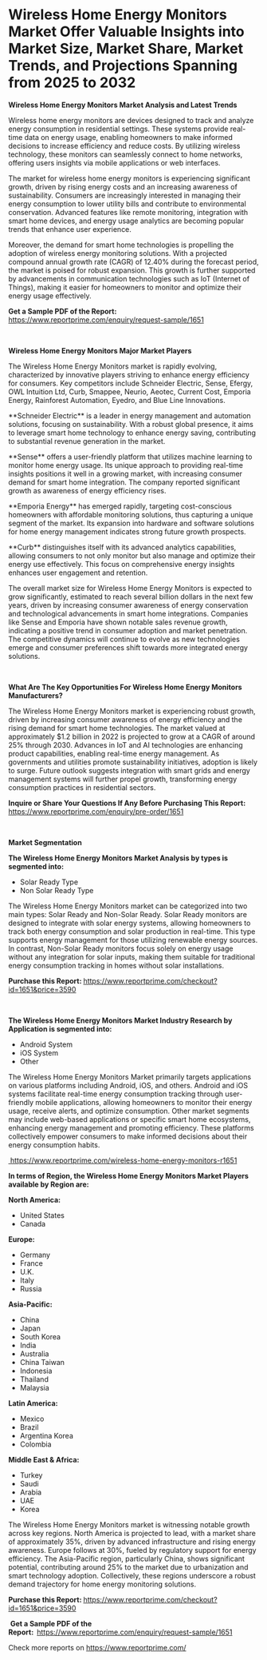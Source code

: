 <p><h1>Wireless Home Energy Monitors Market Offer Valuable Insights into Market Size, Market Share, Market Trends, and Projections Spanning from 2025 to 2032</h1></p><p><strong>Wireless Home Energy Monitors Market Analysis and Latest Trends</strong></p>
<p><p>Wireless home energy monitors are devices designed to track and analyze energy consumption in residential settings. These systems provide real-time data on energy usage, enabling homeowners to make informed decisions to increase efficiency and reduce costs. By utilizing wireless technology, these monitors can seamlessly connect to home networks, offering users insights via mobile applications or web interfaces.</p><p>The market for wireless home energy monitors is experiencing significant growth, driven by rising energy costs and an increasing awareness of sustainability. Consumers are increasingly interested in managing their energy consumption to lower utility bills and contribute to environmental conservation. Advanced features like remote monitoring, integration with smart home devices, and energy usage analytics are becoming popular trends that enhance user experience.</p><p>Moreover, the demand for smart home technologies is propelling the adoption of wireless energy monitoring solutions. With a projected compound annual growth rate (CAGR) of 12.40% during the forecast period, the market is poised for robust expansion. This growth is further supported by advancements in communication technologies such as IoT (Internet of Things), making it easier for homeowners to monitor and optimize their energy usage effectively.</p></p>
<p><strong>Get a Sample PDF of the Report:&nbsp;</strong> <a href="https://www.reportprime.com/enquiry/request-sample/1651?utm_campaign=3050&utm_medium=2&utm_source=Github&utm_content=ia&utm_term=18032025&utm_id=wireless-home-energy-monitors">https://www.reportprime.com/enquiry/request-sample/1651</a></p>
<p>&nbsp;</p>
<p><strong>Wireless Home Energy Monitors Major Market Players</strong></p>
<p><p>The Wireless Home Energy Monitors market is rapidly evolving, characterized by innovative players striving to enhance energy efficiency for consumers. Key competitors include Schneider Electric, Sense, Efergy, OWL Intuition Ltd, Curb, Smappee, Neurio, Aeotec, Current Cost, Emporia Energy, Rainforest Automation, Eyedro, and Blue Line Innovations.</p><p>**Schneider Electric** is a leader in energy management and automation solutions, focusing on sustainability. With a robust global presence, it aims to leverage smart home technology to enhance energy saving, contributing to substantial revenue generation in the market.</p><p>**Sense** offers a user-friendly platform that utilizes machine learning to monitor home energy usage. Its unique approach to providing real-time insights positions it well in a growing market, with increasing consumer demand for smart home integration. The company reported significant growth as awareness of energy efficiency rises.</p><p>**Emporia Energy** has emerged rapidly, targeting cost-conscious homeowners with affordable monitoring solutions, thus capturing a unique segment of the market. Its expansion into hardware and software solutions for home energy management indicates strong future growth prospects.</p><p>**Curb** distinguishes itself with its advanced analytics capabilities, allowing consumers to not only monitor but also manage and optimize their energy use effectively. This focus on comprehensive energy insights enhances user engagement and retention.</p><p>The overall market size for Wireless Home Energy Monitors is expected to grow significantly, estimated to reach several billion dollars in the next few years, driven by increasing consumer awareness of energy conservation and technological advancements in smart home integrations. Companies like Sense and Emporia have shown notable sales revenue growth, indicating a positive trend in consumer adoption and market penetration. The competitive dynamics will continue to evolve as new technologies emerge and consumer preferences shift towards more integrated energy solutions.</p></p>
<p>&nbsp;</p>
<p><strong>What Are The Key Opportunities For Wireless Home Energy Monitors Manufacturers?</strong></p>
<p><p>The Wireless Home Energy Monitors market is experiencing robust growth, driven by increasing consumer awareness of energy efficiency and the rising demand for smart home technologies. The market valued at approximately $1.2 billion in 2022 is projected to grow at a CAGR of around 25% through 2030. Advances in IoT and AI technologies are enhancing product capabilities, enabling real-time energy management. As governments and utilities promote sustainability initiatives, adoption is likely to surge. Future outlook suggests integration with smart grids and energy management systems will further propel growth, transforming energy consumption practices in residential sectors.</p></p>
<p><strong>Inquire or Share Your Questions If Any Before Purchasing This Report:</strong> <a href="https://www.reportprime.com/enquiry/pre-order/1651?utm_campaign=3050&utm_medium=2&utm_source=Github&utm_content=ia&utm_term=18032025&utm_id=wireless-home-energy-monitors">https://www.reportprime.com/enquiry/pre-order/1651</a></p>
<p>&nbsp;</p>
<p><strong>Market Segmentation</strong></p>
<p><strong>The Wireless Home Energy Monitors Market Analysis by types is segmented into:</strong></p>
<p><ul><li>Solar Ready Type</li><li>Non Solar Ready Type</li></ul></p>
<p><p>The Wireless Home Energy Monitors market can be categorized into two main types: Solar Ready and Non-Solar Ready. Solar Ready monitors are designed to integrate with solar energy systems, allowing homeowners to track both energy consumption and solar production in real-time. This type supports energy management for those utilizing renewable energy sources. In contrast, Non-Solar Ready monitors focus solely on energy usage without any integration for solar inputs, making them suitable for traditional energy consumption tracking in homes without solar installations.</p></p>
<p><strong>Purchase this Report:&nbsp;</strong><a href="https://www.reportprime.com/checkout?id=1651&price=3590&utm_campaign=3050&utm_medium=2&utm_source=Github&utm_content=ia&utm_term=18032025&utm_id=wireless-home-energy-monitors">https://www.reportprime.com/checkout?id=1651&price=3590</a></p>
<p>&nbsp;</p>
<p><strong>The Wireless Home Energy Monitors Market Industry Research by Application is segmented into:</strong></p>
<p><ul><li>Android System</li><li>iOS System</li><li>Other</li></ul></p>
<p><p>The Wireless Home Energy Monitors Market primarily targets applications on various platforms including Android, iOS, and others. Android and iOS systems facilitate real-time energy consumption tracking through user-friendly mobile applications, allowing homeowners to monitor their energy usage, receive alerts, and optimize consumption. Other market segments may include web-based applications or specific smart home ecosystems, enhancing energy management and promoting efficiency. These platforms collectively empower consumers to make informed decisions about their energy consumption habits.</p></p>
<p><a href="https://www.reportprime.com/wireless-home-energy-monitors-r1651?utm_campaign=3050&utm_medium=2&utm_source=Github&utm_content=ia&utm_term=18032025&utm_id=wireless-home-energy-monitors">&nbsp;https://www.reportprime.com/wireless-home-energy-monitors-r1651</a></p>
<p><strong>In terms of Region, the Wireless Home Energy Monitors Market Players available by Region are:</strong></p>
<p>
    <p> <strong> North America: </strong>
        <ul>
            <li>United States</li>
            <li>Canada</li>
        </ul>
        </p> 
    <p> <strong> Europe: </strong>
        <ul>
            <li>Germany</li>
            <li>France</li>
            <li>U.K.</li>
            <li>Italy</li>
            <li>Russia</li>
        </ul>
        </p> 
    <p> <strong> Asia-Pacific: </strong>
        <ul>
            <li>China</li>
            <li>Japan</li>
            <li>South Korea</li>
            <li>India</li>
            <li>Australia</li>
            <li>China Taiwan</li>
            <li>Indonesia</li>
            <li>Thailand</li>
            <li>Malaysia</li>
        </ul>
        </p> 
    <p> <strong> Latin America: </strong>
        <ul>
            <li>Mexico</li>
            <li>Brazil</li>
            <li>Argentina Korea</li>
            <li>Colombia</li>
        </ul>
        </p> 
    <p> <strong> Middle East & Africa: </strong>
        <ul>
            <li>Turkey</li>
            <li>Saudi</li>
            <li>Arabia</li>
            <li>UAE</li>
            <li>Korea</li>
        </ul>
    </p>
    </p>
<p><p>The Wireless Home Energy Monitors market is witnessing notable growth across key regions. North America is projected to lead, with a market share of approximately 35%, driven by advanced infrastructure and rising energy awareness. Europe follows at 30%, fueled by regulatory support for energy efficiency. The Asia-Pacific region, particularly China, shows significant potential, contributing around 25% to the market due to urbanization and smart technology adoption. Collectively, these regions underscore a robust demand trajectory for home energy monitoring solutions.</p></p>
<p><strong>Purchase this Report: </strong><a href="https://www.reportprime.com/checkout?id=1651&price=3590&utm_campaign=3050&utm_medium=2&utm_source=Github&utm_content=ia&utm_term=18032025&utm_id=wireless-home-energy-monitors">https://www.reportprime.com/checkout?id=1651&price=3590</a></p>
<p>&nbsp;<strong>Get a Sample PDF of the Report:&nbsp;&nbsp;</strong><a href="https://www.reportprime.com/enquiry/request-sample/1651?utm_campaign=3050&utm_medium=2&utm_source=Github&utm_content=ia&utm_term=18032025&utm_id=wireless-home-energy-monitors">https://www.reportprime.com/enquiry/request-sample/1651</a></p>
<p><strong></strong></p>
<p>Check more reports on <a href="https://www.reportprime.com/?utm_campaign=3050&utm_medium=2&utm_source=Github&utm_content=ia&utm_term=18032025&utm_id=wireless-home-energy-monitors">https://www.reportprime.com/</a></p>